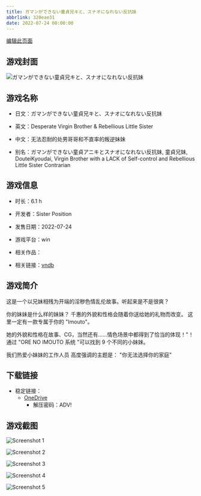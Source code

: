 ```yaml
---
title: ガマンができない童貞兄キと、スナオになれない反抗妹
abbrlink: 320eae31
date: 2022-07-24 00:00:00
---
```

[编辑此页面](https://github.com/ACG-3/ADV3-source/blob/main/source/_posts/games/%E3%82%AC%E3%83%9E%E3%83%B3%E3%81%8C%E3%81%A7%E3%81%8D%E3%81%AA%E3%81%84%E7%AB%A5%E8%B2%9E%E5%85%84%E3%82%AD%E3%81%A8%E3%80%81%E3%82%B9%E3%83%8A%E3%82%AA%E3%81%AB%E3%81%AA%E3%82%8C%E3%81%AA%E3%81%84%E5%8F%8D%E6%8A%97%E5%A6%B9.md)

## 游戏封面

![ガマンができない童貞兄キと、スナオになれない反抗妹](https://pan.timero.xyz/d/onedrive/img_lib_001/%E3%82%AC%E3%83%9E%E3%83%B3%E3%81%8C%E3%81%A7%E3%81%8D%E3%81%AA%E3%81%84%E7%AB%A5%E8%B2%9E%E5%85%84%E3%82%AD%E3%81%A8%E3%80%81%E3%82%B9%E3%83%8A%E3%82%AA%E3%81%AB%E3%81%AA%E3%82%8C%E3%81%AA%E3%81%84%E5%8F%8D%E6%8A%97%E5%A6%B9_cover.avif)


## 游戏名称

- 日文：ガマンができない童貞兄キと、スナオになれない反抗妹
- 英文：Desperate Virgin Brother & Rebellious Little Sister
- 中文：无法忍耐的处男哥哥和不直率的叛逆妹妹

- 别名：ガマンができない童貞アニキとスナオになれない反抗妹, 童貞兄妹, DouteiKyoudai, Virgin Brother with a LACK of Self-control and Rebellious Little Sister Contrarian


## 游戏信息

- 时长：6.1 h
- 开发者：Sister Position
- 发售日期：2022-07-24
- 游戏平台：win
- 相关作品：

- 相关链接：[vndb](https://vndb.org/v30458)


## 游戏简介

这是一个以兄妹相残为开端的淫秽色情乱伦故事。听起来是不是很爽？

你的妹妹是什么样的妹妹？
千惠的外貌和性格会随着你送给她的礼物而改变。
这里一定有一款专属于你的 "Imouto"。

她的外貌和性格在故事、CG，当然还有......情色场景中都得到了恰当的体现！"！
通过 "ORE NO IMOUTO 系统 "可以找到 9 个不同的小妹妹。

我们热爱小妹妹的工作人员 高度强调的主题是：
"你无法选择你的家庭"




## 下载链接

- 稳定链接：
    - [OneDrive](https://pan.timero.xyz/onedrive/adv_lib_001/%E3%82%AC%E3%83%9E%E3%83%B3%E3%81%8C%E3%81%A7%E3%81%8D%E3%81%AA%E3%81%84%E7%AB%A5%E8%B2%9E%E5%85%84%E3%82%AD%E3%81%A8%E3%80%81%E3%82%B9%E3%83%8A%E3%82%AA%E3%81%AB%E3%81%AA%E3%82%8C%E3%81%AA%E3%81%84%E5%8F%8D%E6%8A%97%E5%A6%B9)
        - 解压密码：ADV!



## 游戏截图


![Screenshot 1](https://pan.timero.xyz/d/onedrive/img_lib_001/%E3%82%AC%E3%83%9E%E3%83%B3%E3%81%8C%E3%81%A7%E3%81%8D%E3%81%AA%E3%81%84%E7%AB%A5%E8%B2%9E%E5%85%84%E3%82%AD%E3%81%A8%E3%80%81%E3%82%B9%E3%83%8A%E3%82%AA%E3%81%AB%E3%81%AA%E3%82%8C%E3%81%AA%E3%81%84%E5%8F%8D%E6%8A%97%E5%A6%B9_Screenshot_1.avif)

![Screenshot 2](https://pan.timero.xyz/d/onedrive/img_lib_001/%E3%82%AC%E3%83%9E%E3%83%B3%E3%81%8C%E3%81%A7%E3%81%8D%E3%81%AA%E3%81%84%E7%AB%A5%E8%B2%9E%E5%85%84%E3%82%AD%E3%81%A8%E3%80%81%E3%82%B9%E3%83%8A%E3%82%AA%E3%81%AB%E3%81%AA%E3%82%8C%E3%81%AA%E3%81%84%E5%8F%8D%E6%8A%97%E5%A6%B9_Screenshot_2.avif)

![Screenshot 3](https://pan.timero.xyz/d/onedrive/img_lib_001/%E3%82%AC%E3%83%9E%E3%83%B3%E3%81%8C%E3%81%A7%E3%81%8D%E3%81%AA%E3%81%84%E7%AB%A5%E8%B2%9E%E5%85%84%E3%82%AD%E3%81%A8%E3%80%81%E3%82%B9%E3%83%8A%E3%82%AA%E3%81%AB%E3%81%AA%E3%82%8C%E3%81%AA%E3%81%84%E5%8F%8D%E6%8A%97%E5%A6%B9_Screenshot_3.avif)

![Screenshot 4](https://pan.timero.xyz/d/onedrive/img_lib_001/%E3%82%AC%E3%83%9E%E3%83%B3%E3%81%8C%E3%81%A7%E3%81%8D%E3%81%AA%E3%81%84%E7%AB%A5%E8%B2%9E%E5%85%84%E3%82%AD%E3%81%A8%E3%80%81%E3%82%B9%E3%83%8A%E3%82%AA%E3%81%AB%E3%81%AA%E3%82%8C%E3%81%AA%E3%81%84%E5%8F%8D%E6%8A%97%E5%A6%B9_Screenshot_4.avif)

![Screenshot 5](https://pan.timero.xyz/d/onedrive/img_lib_001/%E3%82%AC%E3%83%9E%E3%83%B3%E3%81%8C%E3%81%A7%E3%81%8D%E3%81%AA%E3%81%84%E7%AB%A5%E8%B2%9E%E5%85%84%E3%82%AD%E3%81%A8%E3%80%81%E3%82%B9%E3%83%8A%E3%82%AA%E3%81%AB%E3%81%AA%E3%82%8C%E3%81%AA%E3%81%84%E5%8F%8D%E6%8A%97%E5%A6%B9_Screenshot_5.avif)

